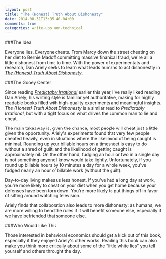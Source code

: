 ```yaml
---
layout: post
title: "The (Honest) Truth About Dishonesty"
date: 2014-08-31T13:35:40-04:00
comments: true
categories: write-ups non-technical
---
```


###The Idea

Everyone lies. Everyone cheats. From Marcy down the street cheating on her diet to Bernie Madoff committing massive finanical fraud, we're all a little dishonest from time to time. With the power of experimentats and research, Dan Ariely seeks to learn what leads humans to act dishonestly in _[The (Honest) Truth About Dishonesty](http://amzn.to/1qsOgTy)_.

###The Gooey Center

Since reading _[Predictably Irrational](http://amzn.to/VYzVTZ)_ earlier this year, I've really liked reading Dan Ariely; his writing style is familiar yet authoritative, making for highly readable books filled with high-quality experiments and meaningful insights. _The (Honest) Truth About Dishonesty_ is a similar read to _Predictably Irrational_, but with a tight focus on what drives the common man to lie and cheat.

The main takeaway is, given the chance, most people will cheat just a little given the opportunity. Ariely's experiments found that very few people cheated heavily, even in situations where the likelihood of being caught is minimal. Rounding up your billable hours on a timesheet is easy to do without a shred of guilt, and the likelihood of getting caught is approximately nil. On the other hand, fudging an hour or two in a single day is not something anyone I know would take lightly. Unfortunately, if you round up billable hours by 10 minutes a day for a whole week, you've fudged nearly an hour of billable work (without the guilt).

Day-to-day living makes us less honest. If you've had a long day at work, you're more likely to cheat on your diet when you get home because your defenses have been torn down. You're more likely to put things off in favor of sitting around watching television.

Ariely finds that collaboration also leads to more dishonesty: as humans, we are more willing to bend the rules if it will benefit someone else, especially if we have befriended that someone else.

###Who Would Like This

Those interested in behavioral economics should get a kick out of this book, especially if they enjoyed Ariely's other works. Reading this book can also make you think more critically about some of the "little white lies" you tell yourself and others throught the day.

